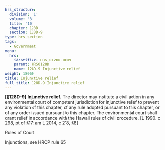 ```yaml
---
hrs_structure:
  division: '1'
  volume: '3'
  title: '10'
  chapter: 128D
  section: 128D-9
type: hrs_section
tags:
  - Government
menu:
  hrs:
    identifier: HRS_0128D-0009
    parent: HRS0128D
    name: 128D-9 Injunctive relief
weight: 18060
title: Injunctive relief
full_title: 128D-9 Injunctive relief
---
```

**[§128D-9]** **Injunctive relief.** The director may institute a civil action in any environmental court of competent jurisdiction for injunctive relief to prevent any violation of this chapter, of any rule adopted pursuant to this chapter, or of any order issued pursuant to this chapter. The environmental court shall grant relief in accordance with the Hawaii rules of civil procedure. [L 1990, c 298, pt of §17; am L 2014, c 218, §8]

Rules of Court

Injunctions, see HRCP rule 65.